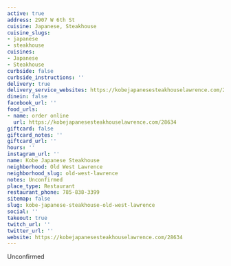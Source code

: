 ```yaml
---
active: true
address: 2907 W 6th St
cuisine: Japanese, Steakhouse
cuisine_slugs:
- japanese
- steakhouse
cuisines:
- Japanese
- Steakhouse
curbside: false
curbside_instructions: ''
delivery: true
delivery_service_websites: https://kobejapanesesteakhouselawrence.com/28634
dinein: false
facebook_url: ''
food_urls:
- name: order online
  url: https://kobejapanesesteakhouselawrence.com/28634
giftcard: false
giftcard_notes: ''
giftcard_url: ''
hours: ''
instagram_url: ''
name: Kobe Japanese Steakhouse
neighborhood: Old West Lawrence
neighborhood_slug: old-west-lawrence
notes: Unconfirmed
place_type: Restaurant
restaurant_phone: 785-838-3399
sitemap: false
slug: kobe-japanese-steakhouse-old-west-lawrence
social: ''
takeout: true
twitch_url: ''
twitter_url: ''
website: https://kobejapanesesteakhouselawrence.com/28634
---
```


Unconfirmed